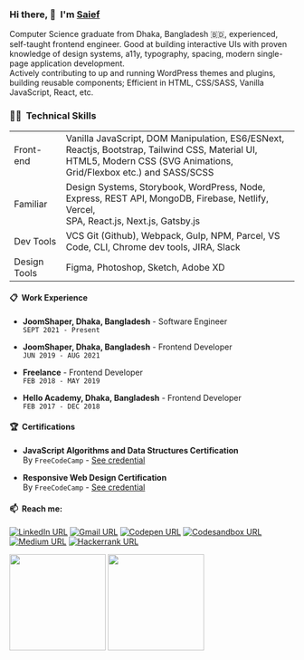 <!-- ![visitors](https://visitor-badge.glitch.me/badge?page_id=iamsief.iamsaief) -->

### Hi there, 👋&nbsp; I'm [Saief](https://github.com/iamsaief/) <br>

Computer Science graduate from Dhaka, Bangladesh 🇧🇩, experienced, self-taught frontend engineer. Good at building interactive UIs with proven knowledge of design systems, a11y, typography, spacing, modern single-page application development. <br>
Actively contributing to up and running WordPress themes and plugins, building reusable components; Efficient in HTML, CSS/SASS, Vanilla JavaScript, React, etc.


### 🧑‍💻&nbsp; Technical Skills
<table>
    <tr>
        <td>Front-end</td>
        <td>Vanilla JavaScript, DOM Manipulation, ES6/ESNext, Reactjs, Bootstrap, Tailwind CSS, Material UI, <br> HTML5, Modern CSS (SVG Animations, Grid/Flexbox etc.) and SASS/SCSS</td>
    </tr>
    <tr>
        <td>Familiar</td>
        <td>Design Systems, Storybook, WordPress, Node, Express, REST API, MongoDB, Firebase, Netlify, Vercel, <br> SPA, React.js, Next.js, Gatsby.js</td>
    </tr>
    <tr>
        <td>Dev Tools</td>
        <td>VCS Git (Github), Webpack, Gulp, NPM, Parcel, VS Code, CLI, Chrome dev tools, JIRA, Slack</td>
    </tr>
    <tr>
        <td>Design Tools</td>
        <td>Figma, Photoshop, Sketch, Adobe XD</td>
    </tr>
</table>

####  📋&nbsp; Work Experience

- **JoomShaper, Dhaka, Bangladesh** - Software Engineer <br>
`SEPT 2021 - Present`

- **JoomShaper, Dhaka, Bangladesh** - Frontend Developer <br>
`JUN 2019 - AUG 2021`

- **Freelance** - Frontend Developer <br>
`FEB 2018 - MAY 2019`

- **Hello Academy, Dhaka, Bangladesh** - Frontend Developer <br>
`FEB 2017 - DEC 2018`

#### 🏆&nbsp; Certifications

- **JavaScript Algorithms and Data Structures Certification**<br>
By `FreeCodeCamp` - 
[See credential](https://www.freecodecamp.org/certification/saiefalemon/javascript-algorithms-and-data-structures)

- **Responsive Web Design Certification**<br>
By `FreeCodeCamp` - 
[See credential](https://www.freecodecamp.org/certification/saiefalemon/responsive-web-design)

#### 📫&nbsp; Reach me:

[![LinkedIn URL](https://img.shields.io/badge/social--badge?style=social&label=LinkedIn&logo=linkedin)](https://www.linkedin.com/in/saiefalemon)
[![Gmail URL](https://img.shields.io/badge/social--badge?style=social&label=email&logo=gmail)](mailto:saiefalemon@gmail.com)
[![Codepen URL](https://img.shields.io/badge/social--badge?style=social&label=Codepen&logo=codepen)](https://www.codepen.io/iamsaief)
[![Codesandbox URL](https://img.shields.io/badge/social--badge?style=social&label=Codesandbox&logo=codesandbox)](https://codesandbox.io/u/iamsaief) 
[![Medium URL](https://img.shields.io/badge/social--badge?style=social&label=medium&logo=medium)](https://medium.com/@saiefalemon)
[![Hackerrank URL](https://img.shields.io/badge/social--badge?style=social&label=HackerRank&logo=hackerrank)](https://www.hackerrank.com/saiefalemon)

<div>
<img height="170em" src="https://github-readme-stats.vercel.app/api/top-langs/?username=iamsaief&exclude_repo=KNN-Image-Classification&show_icons=true&hide_border=true&layout=compact&langs_count=8&theme=tokyonight"/>
<img height="170em" src="https://github-readme-stats.vercel.app/api?username=iamsaief&show_icons=true&hide_border=true&&count_private=true&include_all_commits=true&theme=tokyonight" />
</div>

<!--
**iamsaief/iamsaief** is a ✨ _special_ ✨ repository because its `README.md` (this file) appears on your GitHub profile.

Here are some ideas to get you started:

- 🔭 I’m currently working on ...
- 🌱 I’m currently learning ...
- 👯 I’m looking to collaborate on ...
- 🤔 I’m looking for help with ...
- 💬 Ask me about ...
- 📫 How to reach me: ...
- 😄 Pronouns: ...
- ⚡ Fun fact: ...
-->
